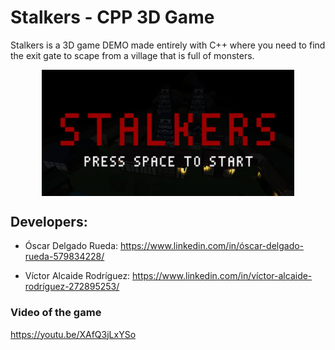 # Stalkers - CPP 3D Game
Stalkers is a 3D game DEMO made entirely with C++ where you need to find the exit gate to scape from a village that is full of monsters.

<div align="center">
<img src="https://github.com/oscardelgado02/oscardelgado02/blob/main/images/Stalkers Preview.png" align="center" style="width: 80%" />
</div>

## Developers:
- Óscar Delgado Rueda: https://www.linkedin.com/in/óscar-delgado-rueda-579834228/

- Víctor Alcaide Rodríguez: https://www.linkedin.com/in/víctor-alcaide-rodríguez-272895253/

### Video of the game
 https://youtu.be/XAfQ3jLxYSo
